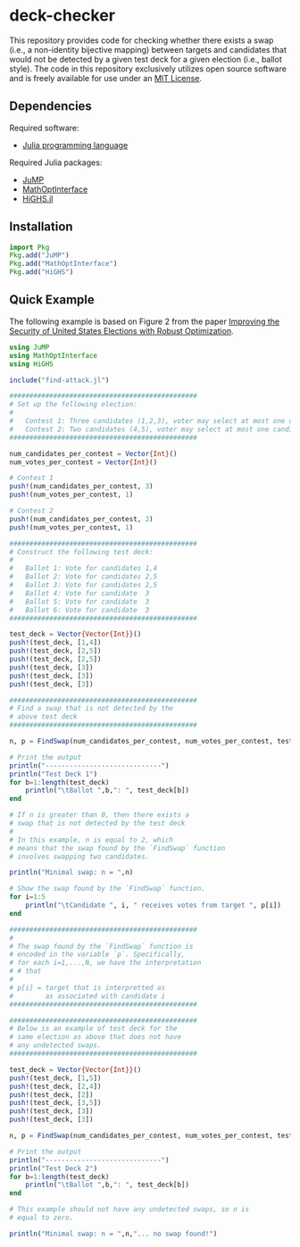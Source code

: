 # deck-checker
This repository provides code for checking whether there exists a swap (i.e., a non-identity bijective mapping) between targets and candidates that would not be detected by a given test deck for a given election (i.e., ballot style). The code in this repository exclusively utilizes open source software and is freely available for use under an [MIT License](LICENSE.md). 

## Dependencies 
Required software:
- [Julia programming language](https://julialang.org/)
  
Required Julia packages:
- [JuMP](https://jump.dev/JuMP.jl/stable/)
- [MathOptInterface](https://jump.dev/MathOptInterface.jl/stable/)
- [HiGHS.jl](https://github.com/jump-dev/HiGHS.jl)


## Installation
```julia
import Pkg
Pkg.add("JuMP")
Pkg.add("MathOptInterface")
Pkg.add("HiGHS")

```

## Quick Example
The following example is based on Figure 2 from the paper [Improving the Security of United States Elections with Robust Optimization](https://arxiv.org/pdf/2308.02306). 
```julia
using JuMP
using MathOptInterface
using HiGHS

include("find-attack.jl")

###############################################
# Set up the following election:
# 
#   Contest 1: Three candidates (1,2,3), voter may select at most one candidate
#   Contest 2: Two candidates (4,5), voter may select at most one candidate
###############################################

num_candidates_per_contest = Vector{Int}()
num_votes_per_contest = Vector{Int}()

# Contest 1
push!(num_candidates_per_contest, 3)
push!(num_votes_per_contest, 1)

# Contest 2
push!(num_candidates_per_contest, 2)
push!(num_votes_per_contest, 1)

###############################################
# Construct the following test deck:
#
#   Ballot 1: Vote for candidates 1,4
#   Ballot 2: Vote for candidates 2,5
#   Ballot 3: Vote for candidates 2,5
#   Ballot 4: Vote for candidate  3
#   Ballot 5: Vote for candidate  3
#   Ballot 6: Vote for candidate  3
###############################################

test_deck = Vector{Vector{Int}}()
push!(test_deck, [1,4])
push!(test_deck, [2,5])
push!(test_deck, [2,5])
push!(test_deck, [3])
push!(test_deck, [3])
push!(test_deck, [3])

###############################################
# Find a swap that is not detected by the
# above test deck
###############################################

n, p = FindSwap(num_candidates_per_contest, num_votes_per_contest, test_deck,Model(()->HiGHS.Optimizer()))

# Print the output
println("-----------------------------")
println("Test Deck 1")
for b=1:length(test_deck)
    println("\tBallot ",b,": ", test_deck[b])
end

# If n is greater than 0, then there exists a
# swap that is not detected by the test deck
#
# In this example, n is equal to 2, which
# means that the swap found by the `FindSwap` function
# involves swapping two candidates.

println("Minimal swap: n = ",n)

# Show the swap found by the `FindSwap` function. 
for i=1:5
    println("\tCandidate ", i, " receives votes from target ", p[i])
end

###############################################
#
# The swap found by the `FindSwap` function is
# encoded in the variable `p`. Specifically,
# for each i=1,...,N, we have the interpretation
# # that 
#
# p[i] = target that is interpretted as
#        as associated with candidate i
###############################################

###############################################
# Below is an example of test deck for the
# same election as above that does not have
# any undetected swaps.
###############################################

test_deck = Vector{Vector{Int}}()
push!(test_deck, [1,5])
push!(test_deck, [2,4])
push!(test_deck, [2])
push!(test_deck, [3,5])
push!(test_deck, [3])
push!(test_deck, [3])

n, p = FindSwap(num_candidates_per_contest, num_votes_per_contest, test_deck,Model(()->HiGHS.Optimizer()))

# Print the output
println("-----------------------------")
println("Test Deck 2")
for b=1:length(test_deck)
    println("\tBallot ",b,": ", test_deck[b])
end

# This example should not have any undetected swaps, so n is
# equal to zero.

println("Minimal swap: n = ",n,"... no swap found!")
```
